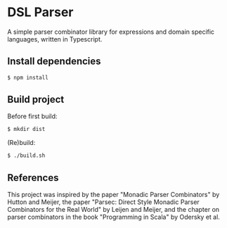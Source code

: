 # DSL Parser

A simple parser combinator library for expressions and domain specific languages, written in Typescript.


## Install dependencies

```bash
$ npm install
```


## Build project

Before first build:
```bash
$ mkdir dist
```
(Re)build:
```bash
$ ./build.sh
```


## References

This project was inspired by the paper "Monadic Parser Combinators" by Hutton and Meijer, the paper "Parsec: Direct Style Monadic Parser Combinators for the Real World" by Leijen and Meijer, and the chapter on parser combinators in the book "Programming in Scala" by Odersky et al.
